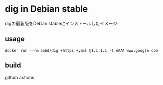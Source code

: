 # dig in Debian stable

digの最新版をDebian stableにインストールしたイメージ

## usage
```
docker run --rm smbd/dig +https +yaml @1.1.1.1 -t AAAA www.google.com
```

## build
github actions
